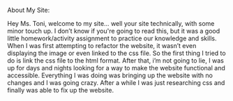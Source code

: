 About My Site:

Hey Ms. Toni, welcome to my site… well your site technically, with some minor touch up. I don’t know if you're going to read this, but it was a good little homework/activity assignment to practice our knowledge and skills. When I was first attempting to refactor the website, it wasn’t even displaying the image or even linked to the css file. So the first thing I tried to do is link the css file to the html format. After that, i’m not going to lie, I was up for days and nights looking for a way to make the website functional and accessible. Everything I was doing was bringing up the website with no changes and I was going crazy. After a while I was just researching css and finally was able to fix up the website. 
